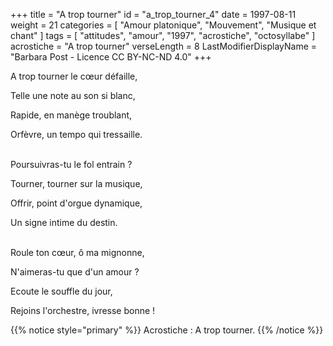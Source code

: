 +++
title = "A trop tourner"
id = "a_trop_tourner_4"
date = 1997-08-11
weight = 21
categories = [ "Amour platonique", "Mouvement", "Musique et chant" ]
tags = [ "attitudes", "amour", "1997", "acrostiche", "octosyllabe" ]
acrostiche = "A trop tourner"
verseLength = 8
LastModifierDisplayName = "Barbara Post - Licence CC BY-NC-ND 4.0"
+++

A trop tourner le cœur défaille,

Telle une note au son si blanc,

Rapide, en manège troublant,

Orfèvre, un tempo qui tressaille.

 \
Poursuivras-tu le fol entrain ?

Tourner, tourner sur la musique,

Offrir, point d'orgue dynamique,

Un signe intime du destin.

 \
Roule ton cœur, ô ma mignonne,

N'aimeras-tu que d'un amour ?

Ecoute le souffle du jour,

Rejoins l'orchestre, ivresse bonne !

{{% notice style="primary" %}}
Acrostiche : A trop tourner.
{{% /notice %}}
